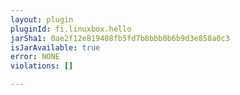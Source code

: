 ```yaml
---
layout: plugin
pluginId: fi.linuxbox.hello
jarSha1: 0ae2f12e819408fb5fd7b8bbb0b6b9d3e858a0c3
isJarAvailable: true
error: NONE
violations: []

---
```

